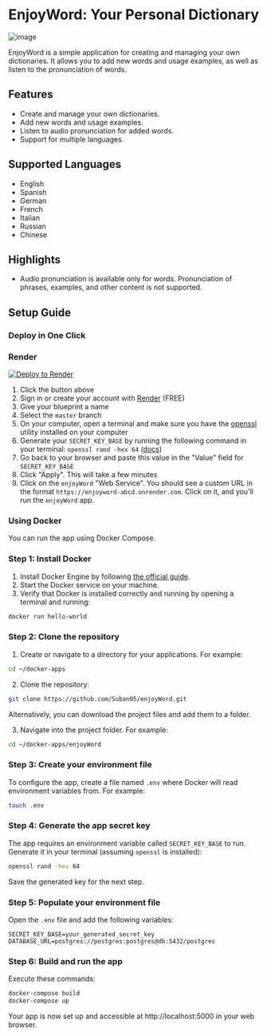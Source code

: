 # EnjoyWord: Your Personal Dictionary
![image](https://github.com/Suban05/enjoyWord/assets/88084038/90774536-32b1-47a1-bd49-259932de84ff)

EnjoyWord is a simple application for creating and managing your own dictionaries. It allows you to add new words and usage examples, as well as listen to the pronunciation of words.

## Features

* Create and manage your own dictionaries.
* Add new words and usage examples.
* Listen to audio pronunciation for added words.
* Support for multiple languages.

## Supported Languages

* English
* Spanish
* German
* French
* Italian
* Russian
* Chinese

## Highlights

* Audio pronunciation is available only for words. Pronunciation of phrases, examples, and other content is not supported.

## Setup Guide

### Deploy in One Click

### Render

[![Deploy to Render](https://render.com/images/deploy-to-render-button.svg)](https://render.com/deploy)

1. Click the button above
2. Sign in or create your account with [Render](https://render.com/) (FREE)
3. Give your blueprint a name
4. Select the `master` branch
5. On your computer, open a terminal and make sure you have the [openssl](https://github.com/openssl/openssl) utility installed on your computer
6. Generate your `SECRET_KEY_BASE` by running the following command in your terminal: `openssl rand -hex 64` ([docs](https://www.openssl.org/docs/man1.1.1/man1/rand.html))
7. Go back to your browser and paste this value in the "Value" field for `SECRET_KEY_BASE`
8. Click "Apply". This will take a few minutes
9. Сlick on the `enjoyWord` "Web Service". You should see a custom URL in the format `https://enjoyword-abcd.onrender.com`. Click on it, and you'll run the `enjoyWord` app.

### Using Docker

You can run the app using Docker Compose.

### Step 1: Install Docker

1. Install Docker Engine by following [the official guide](https://docs.docker.com/engine/install/).
2. Start the Docker service on your machine.
3. Verify that Docker is installed correctly and running by opening a terminal and running:

```bash
docker run hello-world
```

### Step 2: Clone the repository

1. Create or navigate to a directory for your applications. For example:

```bash
cd ~/docker-apps
```

2. Clone the repository:

```bash
git clone https://github.com/Suban05/enjoyWord.git
```

Alternatively, you can download the project files and add them to a folder.

3. Navigate into the project folder. For example:

```bash
cd ~/docker-apps/enjoyWord
```

### Step 3: Create your environment file

To configure the app, create a file named `.env` where Docker will read environment variables from. For example:

```bash
touch .env
```

### Step 4: Generate the app secret key

The app requires an environment variable called `SECRET_KEY_BASE` to run. Generate it in your terminal (assuming `openssl` is installed):

```bash
openssl rand -hex 64
```

Save the generated key for the next step.

### Step 5: Populate your environment file

Open the `.env` file and add the following variables:

```
SECRET_KEY_BASE=your_generated_secret_key
DATABASE_URL=postgres://postgres:postgres@db:5432/postgres
```

### Step 6: Build and run the app

Execute these commands:

```bash
docker-compose build
docker-compose up
```

Your app is now set up and accessible at http://localhost:5000 in your web browser.

